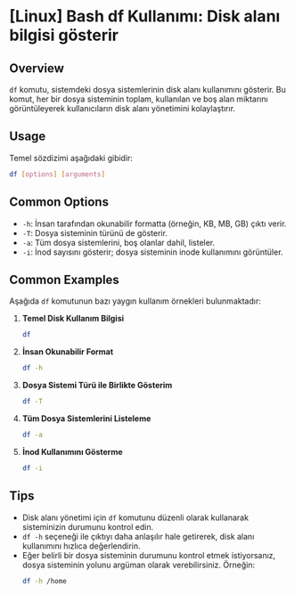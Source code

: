# [Linux] Bash df Kullanımı: Disk alanı bilgisi gösterir

## Overview
`df` komutu, sistemdeki dosya sistemlerinin disk alanı kullanımını gösterir. Bu komut, her bir dosya sisteminin toplam, kullanılan ve boş alan miktarını görüntüleyerek kullanıcıların disk alanı yönetimini kolaylaştırır.

## Usage
Temel sözdizimi aşağıdaki gibidir:
```bash
df [options] [arguments]
```

## Common Options
- `-h`: İnsan tarafından okunabilir formatta (örneğin, KB, MB, GB) çıktı verir.
- `-T`: Dosya sisteminin türünü de gösterir.
- `-a`: Tüm dosya sistemlerini, boş olanlar dahil, listeler.
- `-i`: İnod sayısını gösterir; dosya sisteminin inode kullanımını görüntüler.

## Common Examples
Aşağıda `df` komutunun bazı yaygın kullanım örnekleri bulunmaktadır:

1. **Temel Disk Kullanım Bilgisi**
   ```bash
   df
   ```

2. **İnsan Okunabilir Format**
   ```bash
   df -h
   ```

3. **Dosya Sistemi Türü ile Birlikte Gösterim**
   ```bash
   df -T
   ```

4. **Tüm Dosya Sistemlerini Listeleme**
   ```bash
   df -a
   ```

5. **İnod Kullanımını Gösterme**
   ```bash
   df -i
   ```

## Tips
- Disk alanı yönetimi için `df` komutunu düzenli olarak kullanarak sisteminizin durumunu kontrol edin.
- `df -h` seçeneği ile çıktıyı daha anlaşılır hale getirerek, disk alanı kullanımını hızlıca değerlendirin.
- Eğer belirli bir dosya sisteminin durumunu kontrol etmek istiyorsanız, dosya sisteminin yolunu argüman olarak verebilirsiniz. Örneğin:
  ```bash
  df -h /home
  ```